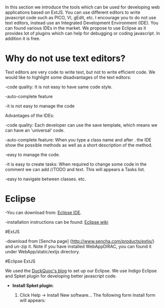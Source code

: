 In this section we introduce the tools which can be used for developing web applications based on ExtJS. You can use different editors to write javascript code such as PICO, VI, gEdit, etc. I encourage you to do not use text editors, instead use an Integrated Development Environment (IDE). You can found various IDEs in the market. We propose to use Eclipse as it provides lot of plugins which can help for debugging or coding javascript. In addition it is free.

# Why do not use text editors?

Text editors are very code to write text, but not to write efficient code. We would like to highlight some disadvantages of the text editors:

  -code quality: It is not easy to have same code style.

  -auto-complete feature 

  -it is not easy to manage the code

Advantages of the IDEs:

  -code quality: Each developer can use the save template, which means we can have an 'universal' code.

  -auto-complete feature: When you type a class name and after . the IDE show the possible methods as well as a short description of the method.

  -easy to manage the code.

  -it is easy to create tasks: When required to change some code in the comment we can add //TODO and text. This will appears a Tasks list.

  -easy to navigate between classes. etc.


# Eclipse
-You can download from: [Eclipse IDE](https://www.eclipse.org/‎). 

-installation instructions can be found: [Eclipse wiki](http://wiki.eclipse.org/Eclipse/Installation)

#ExtJS

-download from [Sencha page] (http://www.sencha.com/products/extjs/) and un-zip it. Note if you have installed WebAppDIRAC, you can found it under WebApp/static/extjs directory.

#Eclipse ExtJS

We used the [DuckQuoc's blog](http://ducquoc.wordpress.com/2011/02/16/eclipse-extjs-jquery/) to set up our Eclipse. 
We use Indigo Eclipse and Spket plugin for developing better javascript code. 
* **Install Spket plugin**:
  
   1. Click Help -> Install New software… The following form Install form will appears: 

